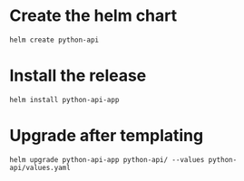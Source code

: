 # Create the helm chart
`helm create python-api`

# Install the release
`helm install python-api-app`

# Upgrade after templating
`helm upgrade python-api-app python-api/ --values python-api/values.yaml`
